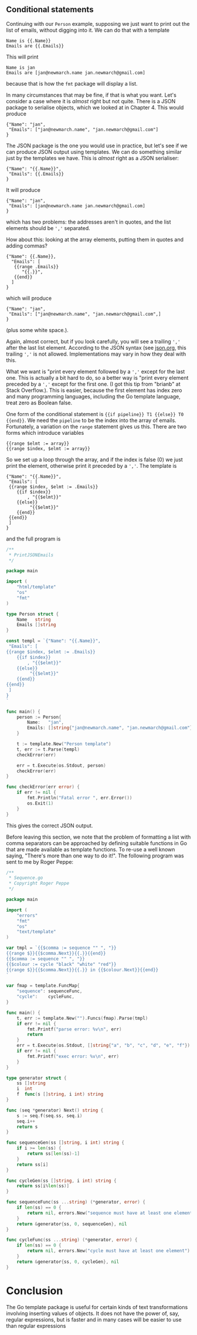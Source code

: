 ## Conditional statements

Continuing with our `Person` example, supposing we just want to print out the list of emails, without digging into it. We can do that with a template

```
Name is {{.Name}}
Emails are {{.Emails}}
```

This will print

```
Name is jan
Emails are [jan@newmarch.name jan.newmarch@gmail.com]
```

because that is how the `fmt` package will display a list.

In many circumstances that may be fine, if that is what you want. Let's consider a case where it is *almost* right but not quite. There is a JSON package to serialise objects, which we looked at in Chapter 4. This would produce

```
{"Name": "jan",
 "Emails": ["jan@newmarch.name", "jan.newmarch@gmail.com"]
}
```

The JSON package is the one you would use in practice, but let's see if we can produce JSON output using templates. We can do something similar just by the templates we have. This is *almost* right as a JSON serialiser:

```
{"Name": "{{.Name}}",
 "Emails": {{.Emails}}
}
```

It will produce

```
{"Name": "jan",
 "Emails": [jan@newmarch.name jan.newmarch@gmail.com]
}
```
which has two problems: the addresses aren't in quotes, and the list elements should be `','` separated.

How about this: looking at the array elements, putting them in quotes and adding commas?

```
{"Name": {{.Name}},
  "Emails": [
   {{range .Emails}}
      "{{.}}",
   {{end}}
  ]
}
```

which will produce

```
{"Name": "jan",
 "Emails": ["jan@newmarch.name", "jan.newmarch@gmail.com",]
}
```
(plus some white space.).

Again, almost correct, but if you look carefully, you will see a trailing `','` after the last list element. According to the JSON syntax (see [json.org](www.json.org), this trailing `','` is not allowed. Implementations may vary in how they deal with this.

What we want is "print every element followed by a `','` except for the last one. This is actually a bit hard to do, so a better way is "print every element preceded by a `','` except for the first one. (I got this tip from "brianb" at Stack Overflow.). This is easier, because the first element has index zero and many programming languages, including the Go template language, treat zero as Boolean false.

One form of the conditional statement is `{{if pipeline}} T1 {{else}} T0 {{end}}`. We need the `pipeline` to be the index into the array of emails. Fortunately, a variation on the `range` statement gives us this. There are two forms which introduce variables

```
{{range $elmt := array}}
{{range $index, $elmt := array}}
```

So we set up a loop through the array, and if the index is false (0) we just print the element, otherwise print it preceded by a `','`. The template is

```
{"Name": "{{.Name}}",
 "Emails": [
 {{range $index, $elmt := .Emails}}
    {{if $index}}
        , "{{$elmt}}"
    {{else}}
         "{{$elmt}}"
    {{end}}
 {{end}}
 ]
}
```

and the full program is

```go
/**
 * PrintJSONEmails
 */

package main

import (
	"html/template"
	"os"
	"fmt"
)

type Person struct {
	Name   string
	Emails []string
}

const templ = `{"Name": "{{.Name}}",
 "Emails": [
{{range $index, $elmt := .Emails}}
    {{if $index}}
        , "{{$elmt}}"
    {{else}}
         "{{$elmt}}"
    {{end}}
{{end}}
 ]
}
`

func main() {
	person := Person{
		Name:   "jan",
		Emails: []string{"jan@newmarch.name", "jan.newmarch@gmail.com"},
	}

	t := template.New("Person template")
	t, err := t.Parse(templ)
	checkError(err)

	err = t.Execute(os.Stdout, person)
	checkError(err)
}

func checkError(err error) {
	if err != nil {
		fmt.Println("Fatal error ", err.Error())
		os.Exit(1)
	}
}
```

This gives the correct JSON output.

Before leaving this section, we note that the problem of formatting a list with comma separators can be approached by defining suitable functions in Go that are made available as template functions. To re-use a well known saying, "There's more than one way to do it!". The following program was sent to me by Roger Peppe:

```go
/**
 * Sequence.go
 * Copyright Roger Peppe
 */

package main

import (
	"errors"
	"fmt"
	"os"
	"text/template"
)

var tmpl = `{{$comma := sequence "" ", "}}
{{range $}}{{$comma.Next}}{{.}}{{end}}
{{$comma := sequence "" ", "}}
{{$colour := cycle "black" "white" "red"}}
{{range $}}{{$comma.Next}}{{.}} in {{$colour.Next}}{{end}}
`

var fmap = template.FuncMap{
	"sequence": sequenceFunc,
	"cycle":    cycleFunc,
}

func main() {
	t, err := template.New("").Funcs(fmap).Parse(tmpl)
	if err != nil {
		fmt.Printf("parse error: %v\n", err)
		return
	}
	err = t.Execute(os.Stdout, []string{"a", "b", "c", "d", "e", "f"})
	if err != nil {
		fmt.Printf("exec error: %v\n", err)
	}
}

type generator struct {
	ss []string
	i  int
	f  func(s []string, i int) string
}

func (seq *generator) Next() string {
	s := seq.f(seq.ss, seq.i)
	seq.i++
	return s
}

func sequenceGen(ss []string, i int) string {
	if i >= len(ss) {
		return ss[len(ss)-1]
	}
	return ss[i]
}

func cycleGen(ss []string, i int) string {
	return ss[i%len(ss)]
}

func sequenceFunc(ss ...string) (*generator, error) {
	if len(ss) == 0 {
		return nil, errors.New("sequence must have at least one element")
	}
	return &generator{ss, 0, sequenceGen}, nil
}

func cycleFunc(ss ...string) (*generator, error) {
	if len(ss) == 0 {
		return nil, errors.New("cycle must have at least one element")
	}
	return &generator{ss, 0, cycleGen}, nil
}
```

# Conclusion

The Go template package is useful for certain kinds of text transformations involving inserting values of objects. It does not have the power of, say, regular expressions, but is faster and in many cases will be easier to use than regular expressions 


